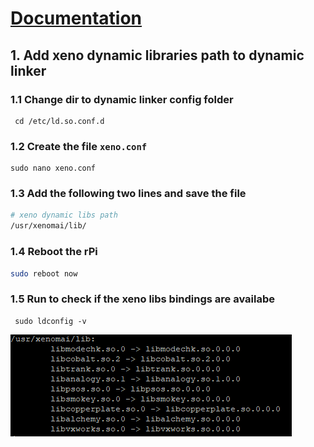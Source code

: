 # [Documentation](https://source.denx.de/Xenomai/xenomai/-/wikis/Building_Applications_For_Xenomai_3)
## 1. Add xeno dynamic libraries path to dynamic linker

### 1.1 Change dir to dynamic linker config folder
```
 cd /etc/ld.so.conf.d
```

### 1.2 Create the file ``xeno.conf``
```
sudo nano xeno.conf
```
### 1.3 Add the following two lines and save the file
```bash
# xeno dynamic libs path
/usr/xenomai/lib/
```

### 1.4 Reboot the rPi
```bash
sudo reboot now
```

### 1.5 Run to check if the xeno libs bindings are availabe
```
 sudo ldconfig -v
```

![bindings](assets/images/4/xeno_libs_bindings.png)
